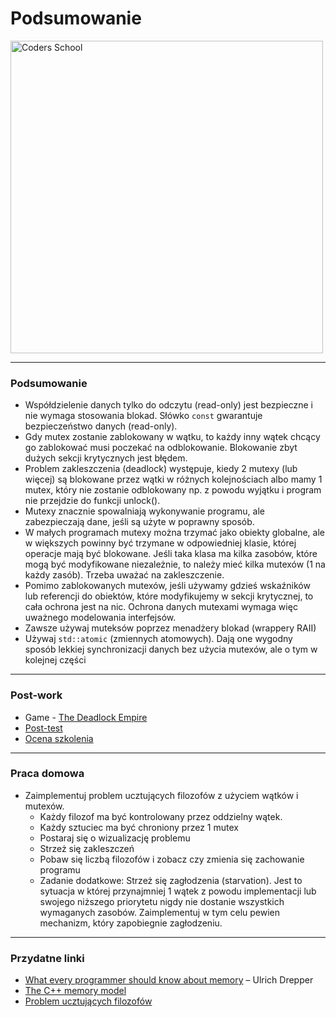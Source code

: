 <!-- .slide: data-background="#111111" -->

# Podsumowanie

<a href="https://coders.school">
    <img width="500" data-src="../coders_school_logo.png" alt="Coders School" class="plain">
</a>

___
<!-- .slide: style="font-size: .81em" -->

### Podsumowanie

* <!-- .element: class="fragment fade-in" --> Współdzielenie danych tylko do odczytu (read-only) jest bezpieczne i nie wymaga stosowania blokad. Słówko <code>const</code> gwarantuje bezpieczeństwo danych (read-only).
* <!-- .element: class="fragment fade-in" --> Gdy mutex zostanie zablokowany w wątku, to każdy inny wątek chcący go zablokować musi poczekać na odblokowanie. Blokowanie zbyt dużych sekcji krytycznych jest błędem.
* <!-- .element: class="fragment fade-in" --> Problem zakleszczenia (deadlock) występuje, kiedy 2 mutexy (lub więcej) są blokowane przez wątki w różnych kolejnościach albo mamy 1 mutex, który nie zostanie odblokowany np. z powodu wyjątku i program nie przejdzie do funkcji unlock().
* <!-- .element: class="fragment fade-in" --> Mutexy znacznie spowalniają wykonywanie programu, ale zabezpieczają dane, jeśli są użyte w poprawny sposób.
* <!-- .element: class="fragment fade-in" --> W małych programach mutexy można trzymać jako obiekty globalne, ale w większych powinny być trzymane w odpowiedniej klasie, której operacje mają być blokowane. Jeśli taka klasa ma kilka zasobów, które mogą być modyfikowane niezależnie, to należy mieć kilka mutexów (1 na każdy zasób). Trzeba uważać na zakleszczenie.
* <!-- .element: class="fragment fade-in" --> Pomimo zablokowanych mutexów, jeśli używamy gdzieś wskaźników lub referencji do obiektów, które modyfikujemy w sekcji krytycznej, to cała ochrona jest na nic. Ochrona danych mutexami wymaga więc uważnego modelowania interfejsów.
* <!-- .element: class="fragment fade-in" --> Zawsze używaj muteksów poprzez menadżery blokad (wrappery RAII)
* <!-- .element: class="fragment fade-in" --> Używaj <code>std::atomic<T></code> (zmiennych atomowych). Dają one wygodny sposób lekkiej synchronizacji danych bez użycia mutexów, ale o tym w kolejnej części

___

### Post-work

* Game - [The Deadlock Empire](https://deadlockempire.github.io)
* [Post-test](https://forms.gle/fXYA14PZaGKX5k1x5)
* [Ocena szkolenia](https://forms.gle/ADXRttpAaZgW8KwM6)

___

### Praca domowa

* <!-- .element: class="fragment fade-in" --> Zaimplementuj problem ucztujących filozofów z użyciem wątków i mutexów.
  * <!-- .element: class="fragment fade-in" --> Każdy filozof ma być kontrolowany przez oddzielny wątek.
  * <!-- .element: class="fragment fade-in" --> Każdy sztuciec ma być chroniony przez 1 mutex
  * <!-- .element: class="fragment fade-in" --> Postaraj się o wizualizację problemu
  * <!-- .element: class="fragment fade-in" --> Strzeż się zakleszczeń
  * <!-- .element: class="fragment fade-in" --> Pobaw się liczbą filozofów i zobacz czy zmienia się zachowanie programu
  * <!-- .element: class="fragment fade-in" --> Zadanie dodatkowe: Strzeż się zagłodzenia (starvation). Jest to sytuacja w której przynajmniej 1 wątek z powodu implementacji lub swojego niższego priorytetu nigdy nie dostanie wszystkich wymaganych zasobów. Zaimplementuj w tym celu pewien mechanizm, który zapobiegnie zagłodzeniu.

___

### Przydatne linki

* <!-- .element: class="fragment fade-in" --> <a href="https://people.freebsd.org/~lstewart/articles/cpumemory.pdf">What every programmer should know about memory</a> – Ulrich Drepper
* <!-- .element: class="fragment fade-in" --> <a href="https://en.cppreference.com/w/cpp/language/memory_model">The C++ memory model</a>
* <!-- .element: class="fragment fade-in" --> <a href="https://en.wikipedia.org/wiki/Dining_philosophers_problem">Problem ucztujących filozofów</a>
